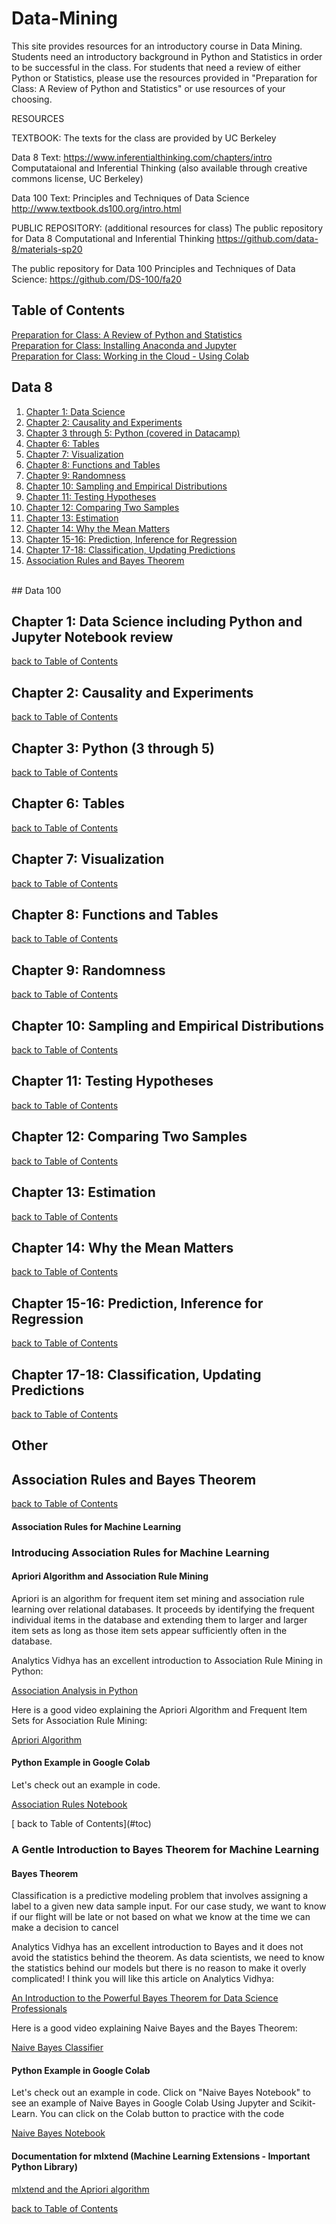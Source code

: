 # Data-Mining
This site provides resources for an introductory course in Data Mining.  Students need an introductory background in Python and Statistics in order to be successful in the class.  For students that need a review of either Python or Statistics, please use the resources provided in "Preparation for Class: A Review of Python and Statistics" or use resources of your choosing. 

RESOURCES

TEXTBOOK:  The texts for the class are provided by UC Berkeley 

Data 8 Text: 
https://www.inferentialthinking.com/chapters/intro
Computataional and Inferential Thinking (also available through creative commons license, UC Berkeley)

Data 100 Text:
Principles and Techniques of Data Science
http://www.textbook.ds100.org/intro.html

PUBLIC REPOSITORY:  (additional resources for class)
The public repository for Data 8 Computational and Inferential Thinking
https://github.com/data-8/materials-sp20

The public repository for Data 100 Principles and Techniques of Data Science:
https://github.com/DS-100/fa20



<a name="toc"></a>
## Table of Contents

[Preparation for Class:  A Review of Python and Statistics](#review)
<br>
[Preparation for Class:  Installing Anaconda and Jupyter](#installation)
<br>
[Preparation for Class:  Working in the Cloud - Using Colab](#colab)
<br>
## Data 8
1. [ Chapter 1: Data Science ](#chap1)
2. [ Chapter 2: Causality and Experiments ](#chap2)
3. [ Chapter 3 through 5: Python (covered in Datacamp)  ](#chap3)
4. [ Chapter 6: Tables](#chap6)
5. [ Chapter 7: Visualization](#chap7)
6. [ Chapter 8: Functions and Tables](#chap8)
7. [ Chapter 9: Randomness](#chap9)
8. [ Chapter 10: Sampling and Empirical Distributions](#chap10)
9. [ Chapter 11: Testing Hypotheses ](#chap11)
10. [ Chapter 12: Comparing Two Samples](#chap12)
11. [ Chapter 13:  Estimation](#chap13)
12. [ Chapter 14: Why the Mean Matters](#chap14)
13. [ Chapter 15-16: Prediction, Inference for Regression](#chap1516)
14. [ Chapter 17-18: Classification, Updating Predictions](#chap1718)
15. [ Association Rules and Bayes Theorem](#other)
<br>
## Data 100

<a name="chap1"></a>
## Chapter 1: Data Science including Python and Jupyter Notebook review
[ back to Table of Contents](#toc)
<br>

<a name="chap2"></a>
## Chapter 2: Causality and Experiments
[ back to Table of Contents](#toc)
<br>


<a name="chap3"></a>
## Chapter 3: Python (3 through 5)
[ back to Table of Contents](#toc)
<br>


<a name="chap6"></a>
## Chapter 6: Tables
[ back to Table of Contents](#toc)
<br>


<a name="chap7"></a>
## Chapter 7: Visualization
[ back to Table of Contents](#toc)
<br>


<a name="chap8"></a>
## Chapter 8: Functions and Tables
[ back to Table of Contents](#toc)
<br>

<a name="chap9"></a>
## Chapter 9: Randomness
[ back to Table of Contents](#toc)
<br>
  
  
<a name="chap10"></a>
## Chapter 10: Sampling and Empirical Distributions
[ back to Table of Contents](#toc)
<br>


<a name="chap11"></a>
## Chapter 11: Testing Hypotheses
[ back to Table of Contents](#toc)
<br>

<a name="chap12"></a>
## Chapter 12: Comparing Two Samples
[ back to Table of Contents](#toc)
<br>

<a name="chap13"></a>
## Chapter 13: Estimation
[ back to Table of Contents](#toc)
<br>


<a name="chap14"></a>
## Chapter 14: Why the Mean Matters
[ back to Table of Contents](#toc)
<br>


<a name="chap1516"></a>
## Chapter 15-16: Prediction, Inference for Regression
[ back to Table of Contents](#toc)
<br>

<a name="chap1718"></a>
## Chapter 17-18: Classification, Updating Predictions
[ back to Table of Contents](#toc)
<br>

<a name="other"></a>
## Other
## Association Rules and Bayes Theorem
[ back to Table of Contents](#toc)
<br>

#### Association Rules for Machine Learning
<p></p>

### Introducing Association Rules for Machine Learning

#### Apriori Algorithm and Association Rule Mining
<p>Apriori is an algorithm for frequent item set mining and association rule learning over relational databases. It proceeds by identifying the frequent individual items in the database and extending them to larger and larger item sets as long as those item sets appear sufficiently often in the database.</p>

<p>Analytics Vidhya has an excellent introduction to Association Rule Mining in Python: </p>
<a href="https://medium.com/analytics-vidhya/association-analysis-in-python-2b955d0180c">Association Analysis in Python</a><p></p>
<p>Here is a good video explaining the Apriori Algorithm and Frequent Item Sets for Association Rule Mining:</p>
<a href="https://www.youtube.com/watch?v=TcUlzuQ27iQ">Apriori Algorithm</a>

#### Python Example in Google Colab

<p>Let's check out an example in code.</p>
<p><a href="https://github.com/profunccdata/Knowledge_Based_Systems/blob/master/Association%20Rules%20Example%20in%20Jupyter.ipynb">
Association Rules Notebook
</a></p>
[ back to Table of Contents](#toc)
<br>

  
### A Gentle Introduction to Bayes Theorem for Machine Learning
#### Bayes Theorem
<p>Classification is a predictive modeling problem that involves assigning a label to a given new data sample input. For our case study, we want to know if our flight will be late or not based on what we know at the time we can make a decision to cancel</p>

<p>Analytics Vidhya has an excellent introduction to Bayes and it does not avoid the statistics behind the theorem.  As data scientists, we need to know the statistics behind our models but there is no reason to make it overly complicated!  I think you will like this article on Analytics Vidhya:</p>
<a href="https://www.analyticsvidhya.com/blog/2019/06/introduction-powerful-bayes-theorem-data-science/">An Introduction to the Powerful Bayes Theorem for Data Science Professionals</a><p></p>
<p>Here is a good video explaining Naive Bayes and the Bayes Theorem:</p>
<a href="https://youtu.be/l3dZ6ZNFjo0">Naive Bayes Classifier</a>

#### Python Example in Google Colab

<p>Let's check out an example in code. Click on "Naive Bayes Notebook" to see an example of Naive Bayes in Google Colab Using Jupyter and Scikit-Learn. You can click on the Colab button to practice with the code</p>
<p><a href="https://github.com/profunccdata/Knowledge_Based_Systems/blob/master/Naive_Bayes_Classifier_Gaussian.ipynb">
Naive Bayes Notebook
</a></p>




#### Documentation for mlxtend (Machine Learning Extensions - Important Python Library)
<p>
  <a href="http://rasbt.github.io/mlxtend/api_subpackages/mlxtend.frequent_patterns/">mlxtend and the Apriori algorithm</a><p></p>
<p></p> 

[ back to Table of Contents](#toc)
<br>




